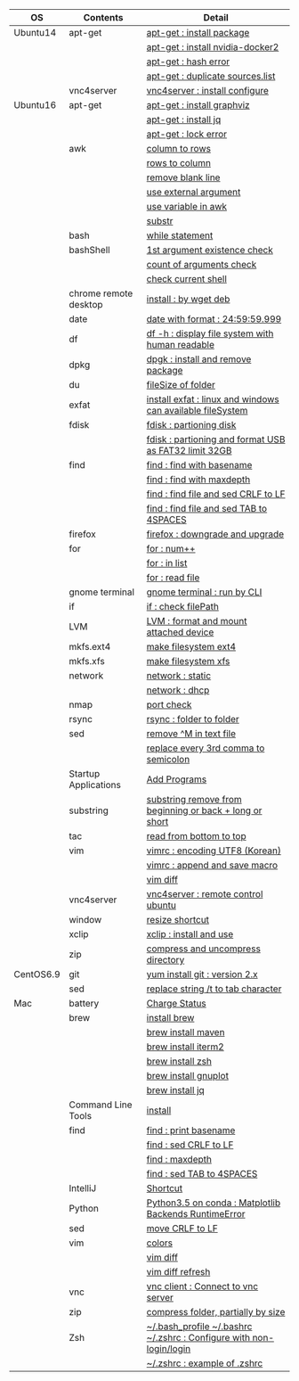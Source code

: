 | OS | Contents | Detail |
|---|---|---|
| Ubuntu14 | apt-get | [apt-get : install package](01_Ubuntu/01_14.04/01_apt-get/01_apt-get_install.md) |
| | | [apt-get : install nvidia-docker2](01_Ubuntu/01_14.04/01_apt-get/02_install_nvidia_docker_v2.md) |
| | | [apt-get : hash error](01_Ubuntu/01_14.04/01_apt-get/03_apt-get_update_hash_sum_error.md) |
| | | [apt-get : duplicate sources.list](01_Ubuntu/01_14.04/01_apt-get/04_apt-get_Duplicate_sources.list.md) |
| | vnc4server | [vnc4server : install configure](01_Ubuntu/01_14.04/02_vnc4server/01_install_config_vnc4server.md) |
| Ubuntu16 | apt-get | [apt-get : install graphviz](01_Ubuntu/02_16/01_apt-get/01_apt-get_install_graphviz_with_python3.5.md) |
| | | [apt-get : install jq](01_Ubuntu/02_16/01_apt-get/02_apt-get_install_jq.md) |
| | | [apt-get : lock error](01_Ubuntu/02_16/01_apt-get/03_apt-get_lock_error.md) |
| | awk | [column to rows](01_Ubuntu/02_16/02_awk/01_awk_column_to_rows.md) | 
| | | [rows to column](01_Ubuntu/02_16/02_awk/02_awk_rows_to_column.md) |
| | | [remove blank line](01_Ubuntu/02_16/02_awk/03_awk_remove_blank_line.md) |
| | | [use external argument](01_Ubuntu/02_16/02_awk/04_awk_use_external_argument.md) |
| | | [use variable in awk](01_Ubuntu/02_16/02_awk/05_awk_use_variable.md) |
| | | [substr](01_Ubuntu/02_16/02_awk/06_awk_substr.md) |
| | bash | [while statement](01_Ubuntu/02_16/03_bash/01_While_Statement.md) |
| | bashShell | [1st argument existence check](01_Ubuntu/02_16/04_bashShell_script/01_if_condition_1st_argument_existence_check.md) |
| | | [count of arguments check](01_Ubuntu/02_16/04_bashShell_script/02_if_condition_count_of_arguments_check.md) |
| | | [check current shell](01_Ubuntu/02_16/04_bashShell_script/03_check_current_shell.md) |
| | chrome remote desktop | [install : by wget deb](01_Ubuntu/02_16/05_chrome_remote_desktop/01_install_chrome_remote_desktop.md) |
| | date | [date with format : 24:59:59.999](01_Ubuntu/02_16/06_date/01_date_with_hour_min_sec_nano.md) |
| | df | [df -h : display file system with human readable](01_Ubuntu/02_16/07_df/01_df_with_human_readerble.md) |
| | dpkg | [dpgk : install and remove package](01_Ubuntu/02_16/08_dpkg/01_dpkg_install_remove_package.md) |
| | du | [fileSize of folder](01_Ubuntu/02_16/09_du/01_du_file_size_of_folder.md) |
| | exfat | [install exfat : linux and windows can available fileSystem](01_Ubuntu/02_16/10_exfat/01_install_exfat_on_ubuntu16.md) |
| | fdisk | [fdisk : partioning disk](01_Ubuntu/02_16/11_fdisk/01_fdisk_partioning_disk.md) |
| | | [fdisk : partioning and format USB as FAT32 limit 32GB](01_Ubuntu/02_16/11_fdisk/02_format_USB_as_FAT32.md) |
| | find | [find : find with basename](01_Ubuntu/02_16/12_find/01_find_with_basename.md) |
| | | [find : find with maxdepth](01_Ubuntu/02_16/12_find/02_find_with_maxdepth.md) |
| | | [find : find file and sed CRLF to LF](01_Ubuntu/02_16/12_find/03_find_and_sed_move_CRLF_to_LF.md) |
| | | [find : find file and sed TAB to 4SPACES](01_Ubuntu/02_16/12_find/04_find_and_sed_move_TAB_to_4SPACES.md) |
| | firefox | [firefox : downgrade and upgrade](01_Ubuntu/02_16/13_firefox/01_firefox_downgrade_57_to_45.md) |
| | for | [for : num++](01_Ubuntu/02_16/14_for_statement/01_for_num++.md) |
| | | [for : in list](01_Ubuntu/02_16/14_for_statement/02_for_in_list.md) |
| | | [for : read file](01_Ubuntu/02_16/14_for_statement/03_for_read_file.md) |
| | gnome terminal | [gnome terminal : run by CLI](01_Ubuntu/02_16/15_gnome_terminal/01_run_gnome_terminal_by_CLI.md) |
| | if | [if : check filePath](01_Ubuntu/02_16/16_if/01_if_check_filePath.md) |
| | LVM | [LVM : format and mount attached device](01_Ubuntu/02_16/17_LVM/01_LVM_on_attached_device.md) |
| | mkfs.ext4 | [make filesystem ext4](01_Ubuntu/02_16/18_mkfs.ext4/01_mkfs.ext4_device.md) |
| | mkfs.xfs | [make filesystem xfs](01_Ubuntu/02_16/19_mkfs.xfs/01_mkfs.xfs_device.md) |
| | network | [network : static](01_Ubuntu/02_16/20_network/01_static/01_configure_static.md) |
| | | [network : dhcp](01_Ubuntu/02_16/20_network/01_static/01_configure_static.md) |
| | nmap | [port check](01_Ubuntu/02_16/21_nmap/01_install_use_nmap.md) |
| | rsync | [rsync : folder to folder](01_Ubuntu/02_16/22_rsync/01_rsync_folder_to_folder.md) |
| | sed | [remove \^M in text file](01_Ubuntu/02_16/23_sed/01_remove_^M_with_sed.md) | 
| | | [replace every 3rd comma to semicolon](01_Ubuntu/02_16/23_sed/02_replace_every_3rd_comma_to_semicolon.md) | 
| | Startup Applications | [Add Programs](01_Ubuntu/02_16/24_Startup_Applications/01_add_programs.md) |
| | substring | [substring remove from beginning or back + long or short](01_Ubuntu/02_16/25_substring/01_substring_remove.md) |
| | tac | [read from bottom to top](01_Ubuntu/02_16/26_tac/01_tac.md) |
| | vim | [vimrc : encoding UTF8 (Korean)](01_Ubuntu/02_16/27_vim/01_vimrc_encoding_korean.md) |
| | | [vimrc : append and save macro](01_Ubuntu/02_16/27_vim/02_vimrc_append_save_macro.md) |
| | | [vim diff](01_Ubuntu/02_16/27_vim/03_vim_diff.md) | 
| | vnc4server | [vnc4server : remote control ubuntu](01_Ubuntu/02_16/28_vnc4server/01_install_config_vnc4server.md) |
| | window | [resize shortcut](01_Ubuntu/02_16/29_window/01_resize_window.md) |
| | xclip | [xclip : install and use](01_Ubuntu/02_16/30_xclip/01_install_and_use_xclip.md) |
| | zip | [compress and uncompress directory](01_Ubuntu/02_16/31_zip/01_zip_directory.md) | 
| CentOS6.9 | git | [yum install git : version 2.x](02_CentOS/01_6.9/02_git/01_yum_install_git.md) |
| | sed | [replace string /t to tab character](02_CentOS/01_6.9/01_sed/01_sed_string_replace.md) |
| Mac | battery | [Charge Status](03_Mac/01_Battery/01_Charge_Status.md) |
| | brew | [install brew](03_Mac/02_brew/01_install_brew.md) |
| | | [brew install maven](03_Mac/02_brew/02_brew_install_mavern.md) |
| | | [brew install iterm2](03_Mac/02_brew/03_brew_install_iterm2.md) |
| | | [brew install zsh](03_Mac/02_brew/04_brew_install_zsh.md) |
| | | [brew install gnuplot](03_Mac/02_brew/05_brew_install_gnuplot.md) |
| | | [brew install jq](03_Mac/02_brew/06_brew_install_jq.md) |
| | Command Line Tools | [install](03_Mac/03_Command_Line_Tools/01_install_Command_Line_Tools.md) |
| | find | [find : print basename](03_Mac/04_find/01_find_with_basename.md) |
| | | [find : sed CRLF to LF](03_Mac/04_find/03_find_and_sed_move_CRLF_to_LF.md) |
| | | [find : maxdepth](03_Mac/04_find/02_find_with_maxdepth.md) |
| | | [find : sed TAB to 4SPACES](03_Mac/04_find/04_find_and_sed_move_TAB_to_4SPACES.md) |
| | IntelliJ | [Shortcut](03_Mac/05_IntelliJ/01_Shortcuts.md) |
| | Python | [Python3.5 on conda : Matplotlib Backends RuntimeError](03_Mac/06_Python/01_with_Conda/01_Matplotlib_backends_RuntimeError.md) |
| | sed | [move CRLF to LF](03_Mac/07_sed/01_sed_remove_CRLF_to_LF.md) |
| | vim | [colors](03_Mac/08_vim/01_vimrc_configure.md) |
| | | [vim diff](03_Mac/08_vim/02_vim_diff.md) |
| | | [vim diff refresh](03_Mac/08_vim/03_vim_diff_refresh.md) |
| | vnc | [vnc client : Connect to vnc server](03_Mac/09_vnc_client/01_use_vnc_client.md) |
| | zip | [compress folder, partially by size](03_Mac/10_zip/01_use_zip.md) |
| | Zsh | [~/.bash_profile ~/.bashrc ~/.zshrc : Configure with non-login/login](03_Mac/11_zsh/01_explain_of_bash_profile_bashrc_zshrc.md) |
| | | [~/.zshrc : example of .zshrc](03_Mac/11_zsh/02_example_of_zshrc.md) |
